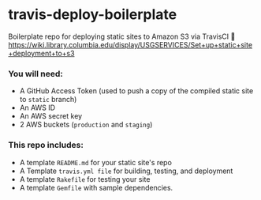 # travis-deploy-boilerplate
Boilerplate repo for deploying static sites to Amazon S3 via TravisCI 🤙
https://wiki.library.columbia.edu/display/USGSERVICES/Set+up+static+site+deployment+to+s3

### You will need:
- A GitHub Access Token (used to push a copy of the compiled static site to `static` branch)
- An AWS ID
- An AWS secret key
- 2 AWS buckets (`production` and `staging`)

### This repo includes:
- A template `README.md` for your static site's repo
- A Template `travis.yml file` for building, testing, and deployment
- A template `Rakefile` for testing your site
- A template `Gemfile` with sample dependencies.
